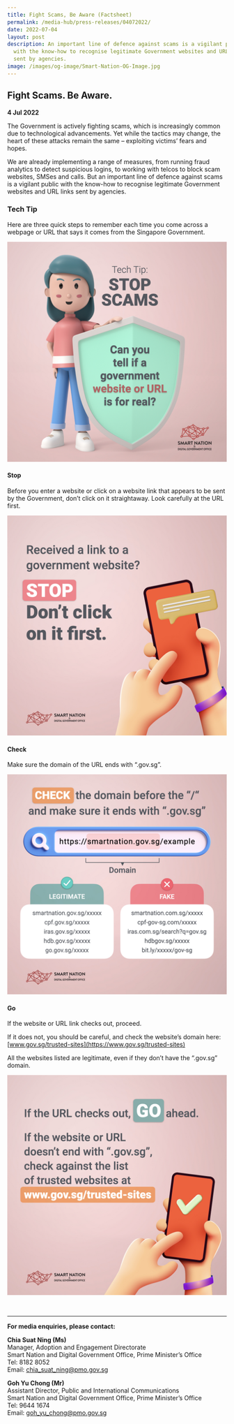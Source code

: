 ```yaml
---
title: Fight Scams, Be Aware (Factsheet)
permalink: /media-hub/press-releases/04072022/
date: 2022-07-04
layout: post
description: An important line of defence against scams is a vigilant public
  with the know-how to recognise legitimate Government websites and URL links
  sent by agencies.
image: /images/og-image/Smart-Nation-OG-Image.jpg
---
```

## Fight Scams. Be Aware.

**4 Jul 2022**

The Government is actively fighting scams, which is increasingly common due to technological advancements. Yet while the tactics may change, the heart of these attacks remain the same – exploiting victims’ fears and hopes.

We are already implementing a range of measures, from running fraud analytics to detect suspicious logins, to working with telcos to block scam websites, SMSes and calls. But an important line of defence against scams is a vigilant public with the know-how to recognise
legitimate Government websites and URL links sent by agencies.

### Tech Tip

Here are three quick steps to remember each time you come across a
webpage or URL that says it comes from the Singapore Government.

![Tech Tip: Stop Scams](/images/media-hub/press-release/2022/Trusted%20Sites%2001.jpeg)

#### Stop

Before you enter a website or click on a website link that appears to be sent by the Government, don’t click on it straightaway. Look carefully at the URL first.

![Tech Tip: Stop Scams](/images/media-hub/press-release/2022/Trusted%20Sites%2002.jpeg)

#### Check

Make sure the domain of the URL ends with “.gov.sg”.

![Tech Tip: Stop Scams](/images/media-hub/press-release/2022/Trusted%20Sites%2003.jpeg)

#### Go

If the website or URL link checks out, proceed.

If it does not, you should be careful, and check the website’s domain here: [www.gov.sg/trusted-sites](https://www.gov.sg/trusted-sites)

All the websites listed are legitimate, even if they don’t have the “.gov.sg” domain.

![Tech Tip: Stop Scams](/images/media-hub/press-release/2022/Trusted%20Sites%2004.jpeg)

<br>

_______

**For media enquiries, please contact:**

**Chia Suat Ning (Ms)**<br>
Manager, Adoption and Engagement Directorate<br>
Smart Nation and Digital Government Office, Prime Minister’s Office<br>
Tel: 8182 8052<br>
Email: [chia_suat_ning@pmo.gov.sg](mailto:chia_suat_ning@pmo.gov.sg)

**Goh Yu Chong (Mr)**<br>
Assistant Director, Public and International Communications<br>
Smart Nation and Digital Government Office, Prime Minister’s Office<br>
Tel: 9644 1674<br>
Email: [goh_yu_chong@pmo.gov.sg](mailto:goh_yu_chong@pmo.gov.sg)